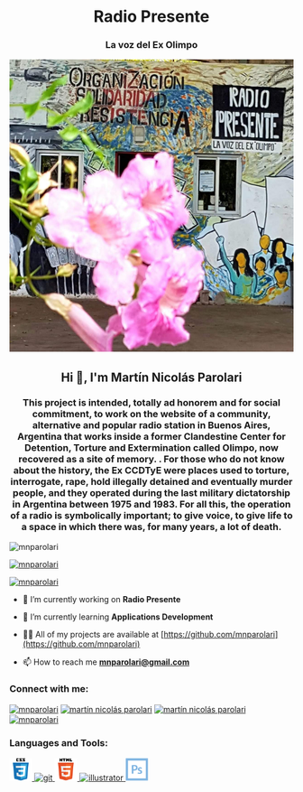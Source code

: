 <h1 align="center"> Radio Presente </h1>
<h3 align="center"> La voz del Ex Olimpo </h3>
<img src="./img/radio-flor.jpeg" alt="Logo">
<h2 align="center">Hi 👋, I'm Martín Nicolás Parolari</h2>
<h3 align="center">This project is intended, totally ad honorem and for social commitment, to work on the website of a community, alternative and popular radio station in Buenos Aires, Argentina that works inside a former Clandestine Center for Detention, Torture and Extermination called Olimpo, now recovered as a site of memory. . For those who do not know about the history, the Ex CCDTyE were places used to torture, interrogate, rape, hold illegally detained and eventually murder people, and they operated during the last military dictatorship in Argentina between 1975 and 1983. For all this, the operation of a radio is symbolically important; to give voice, to give life to a space in which there was, for many years, a lot of death.</h3>

<p align="left"> <img src="https://komarev.com/ghpvc/?username=mnparolari&label=Profile%20views&color=0e75b6&style=flat" alt="mnparolari" /> </p>

<p align="left"> <a href="https://github.com/ryo-ma/github-profile-trophy"><img src="https://github-profile-trophy.vercel.app/?username=mnparolari" alt="mnparolari" /></a> </p>

<p align="left"> <a href="https://twitter.com/mnparolari" target="blank"><img src="https://img.shields.io/twitter/follow/mnparolari?logo=twitter&style=for-the-badge" alt="mnparolari" /></a> </p>

- 🔭 I’m currently working on **Radio Presente**

- 🌱 I’m currently learning **Applications Development**

- 👨‍💻 All of my projects are available at [https://github.com/mnparolari](https://github.com/mnparolari)

- 📫 How to reach me **mnparolari@gmail.com**

<h3 align="left">Connect with me:</h3>
<p align="left">
<a href="https://twitter.com/mnparolari" target="blank"><img align="center" src="https://raw.githubusercontent.com/rahuldkjain/github-profile-readme-generator/master/src/images/icons/Social/twitter.svg" alt="mnparolari" height="30" width="40" /></a>
<a href="https://linkedin.com/in/martín nicolás parolari" target="blank"><img align="center" src="https://raw.githubusercontent.com/rahuldkjain/github-profile-readme-generator/master/src/images/icons/Social/linked-in-alt.svg" alt="martín nicolás parolari" height="30" width="40" /></a>
<a href="https://fb.com/martín nicolás parolari" target="blank"><img align="center" src="https://raw.githubusercontent.com/rahuldkjain/github-profile-readme-generator/master/src/images/icons/Social/facebook.svg" alt="martín nicolás parolari" height="30" width="40" /></a>
<a href="https://instagram.com/mnparolari" target="blank"><img align="center" src="https://raw.githubusercontent.com/rahuldkjain/github-profile-readme-generator/master/src/images/icons/Social/instagram.svg" alt="mnparolari" height="30" width="40" /></a>
</p>

<h3 align="left">Languages and Tools:</h3>
<p align="left"> <a href="https://www.w3schools.com/css/" target="_blank" rel="noreferrer"> <img src="https://raw.githubusercontent.com/devicons/devicon/master/icons/css3/css3-original-wordmark.svg" alt="css3" width="40" height="40"/> </a> <a href="https://git-scm.com/" target="_blank" rel="noreferrer"> <img src="https://www.vectorlogo.zone/logos/git-scm/git-scm-icon.svg" alt="git" width="40" height="40"/> </a> <a href="https://www.w3.org/html/" target="_blank" rel="noreferrer"> <img src="https://raw.githubusercontent.com/devicons/devicon/master/icons/html5/html5-original-wordmark.svg" alt="html5" width="40" height="40"/> </a> <a href="https://www.adobe.com/in/products/illustrator.html" target="_blank" rel="noreferrer"> <img src="https://www.vectorlogo.zone/logos/adobe_illustrator/adobe_illustrator-icon.svg" alt="illustrator" width="40" height="40"/> </a> <a href="https://www.photoshop.com/en" target="_blank" rel="noreferrer"> <img src="https://raw.githubusercontent.com/devicons/devicon/master/icons/photoshop/photoshop-line.svg" alt="photoshop" width="40" height="40"/> </a> </p>
